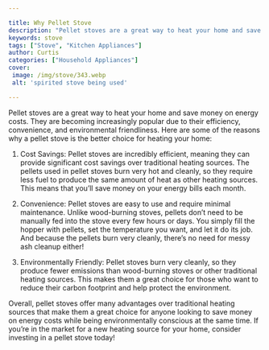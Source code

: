 ```yaml
---

title: Why Pellet Stove
description: "Pellet stoves are a great way to heat your home and save money on energy costs. They are becoming increasingly popular due to thei...find out now"
keywords: stove
tags: ["Stove", "Kitchen Appliances"]
author: Curtis
categories: ["Household Appliances"]
cover: 
 image: /img/stove/343.webp
 alt: 'spirited stove being used'

---
```


Pellet stoves are a great way to heat your home and save money on energy costs. They are becoming increasingly popular due to their efficiency, convenience, and environmental friendliness. Here are some of the reasons why a pellet stove is the better choice for heating your home:

1. Cost Savings: Pellet stoves are incredibly efficient, meaning they can provide significant cost savings over traditional heating sources. The pellets used in pellet stoves burn very hot and cleanly, so they require less fuel to produce the same amount of heat as other heating sources. This means that you’ll save money on your energy bills each month.

2. Convenience: Pellet stoves are easy to use and require minimal maintenance. Unlike wood-burning stoves, pellets don’t need to be manually fed into the stove every few hours or days. You simply fill the hopper with pellets, set the temperature you want, and let it do its job. And because the pellets burn very cleanly, there’s no need for messy ash cleanup either!

3. Environmentally Friendly: Pellet stoves burn very cleanly, so they produce fewer emissions than wood-burning stoves or other traditional heating sources. This makes them a great choice for those who want to reduce their carbon footprint and help protect the environment.

Overall, pellet stoves offer many advantages over traditional heating sources that make them a great choice for anyone looking to save money on energy costs while being environmentally conscious at the same time. If you’re in the market for a new heating source for your home, consider investing in a pellet stove today!
